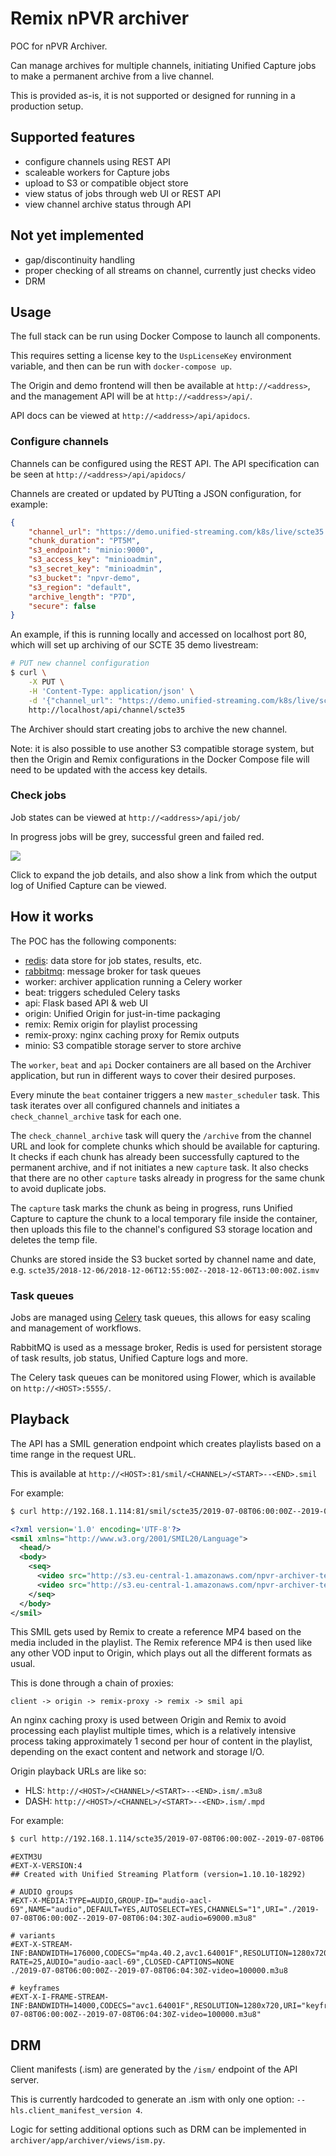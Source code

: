 # Remix nPVR archiver
POC for nPVR Archiver.

Can manage archives for multiple channels, initiating Unified Capture jobs to
make a permanent archive from a live channel.

This is provided as-is, it is not supported or designed for running in a
production setup.




## Supported features

* configure channels using REST API
* scaleable workers for Capture jobs
* upload to S3 or compatible object store
* view status of jobs through web UI or REST API
* view channel archive status through API

## Not yet implemented

* gap/discontinuity handling
* proper checking of all streams on channel, currently just checks video
* DRM

## Usage

The full stack can be run using Docker Compose to launch all components.

This requires setting a license key to the ``UspLicenseKey`` environment
variable, and then can be run with ``docker-compose up``.

The Origin and demo frontend will then be available at ``http://<address>``,
and the management API will be at ``http://<address>/api/``.

API docs can be viewed at ``http://<address>/api/apidocs``.

### Configure channels

Channels can be configured using the REST API. The API specification can be
seen at `http://<address>/api/apidocs/`

Channels are created or updated by PUTting a JSON configuration, for example:

```json
{
    "channel_url": "https://demo.unified-streaming.com/k8s/live/scte35.isml",
    "chunk_duration": "PT5M",
    "s3_endpoint": "minio:9000",
    "s3_access_key": "minioadmin",
    "s3_secret_key": "minioadmin",
    "s3_bucket": "npvr-demo",
    "s3_region": "default",
    "archive_length": "P7D",
    "secure": false
}
```

An example, if this is running locally and accessed on localhost port 80, which
will set up archiving of our SCTE 35 demo livestream:

```bash
# PUT new channel configuration
$ curl \
    -X PUT \
    -H 'Content-Type: application/json' \
    -d '{"channel_url": "https://demo.unified-streaming.com/k8s/live/scte35.isml", "chunk_duration": "PT5M", "s3_endpoint": "minio:9000", "s3_access_key": "minioadmin", "s3_secret_key": "minioadmin", "s3_bucket": "npvr-demo", "s3_region": "default", "archive_length": "P7D", "secure": false}' \
    http://localhost/api/channel/scte35
```

The Archiver should start creating jobs to archive the new channel.

Note: it is also possible to use another S3 compatible storage system, but then
the Origin and Remix configurations in the Docker Compose file will need to be
updated with the access key details.


### Check jobs

Job states can be viewed at `http://<address>/api/job/`

In progress jobs will be grey, successful green and failed red.

![](archiver_jobs.png)

Click to expand the job details, and also show a link from which the output log
of Unified Capture can be viewed.

## How it works

The POC has the following components:

* [redis](https://redis.io/): data store for job states, results, etc.
* [rabbitmq](https://www.rabbitmq.com): message broker for task queues
* worker: archiver application running a Celery worker
* beat: triggers scheduled Celery tasks
* api: Flask based API & web UI
* origin: Unified Origin for just-in-time packaging
* remix: Remix origin for playlist processing
* remix-proxy: nginx caching proxy for Remix outputs
* minio: S3 compatible storage server to store archive

The `worker`, `beat` and `api` Docker containers are all based on the Archiver
application, but run in different ways to cover their desired purposes.

Every minute the `beat` container triggers a new `master_scheduler` task. This
task iterates over all configured channels and initiates a 
`check_channel_archive` task for each one.

The `check_channel_archive` task will query the `/archive` from the channel URL
and look for complete chunks which should be available for capturing. It checks
if each chunk has already been successfully captured to the permanent archive,
and if not initiates a new `capture` task. It also checks that there are no
other `capture` tasks already in progress for the same chunk to avoid duplicate
jobs.

The `capture` task marks the chunk as being in progress, runs Unified Capture
to capture the chunk to a local temporary file inside the container, then
uploads this file to the channel's configured S3 storage location and deletes
the temp file.

Chunks are stored inside the S3 bucket sorted by channel name and date, e.g.
`scte35/2018-12-06/2018-12-06T12:55:00Z--2018-12-06T13:00:00Z.ismv`

### Task queues

Jobs are managed using [Celery](http://www.celeryproject.org/) task queues,
this allows for easy scaling and management of workflows.

RabbitMQ is used as a message broker, Redis is used for persistent storage of
task results, job status, Unified Capture logs and more.

The Celery task queues can be monitored using Flower, which is available on
`http://<HOST>:5555/`.


## Playback

The API has a SMIL generation endpoint which creates playlists based on a time
range in the request URL.

This is available at `http://<HOST>:81/smil/<CHANNEL>/<START>--<END>.smil`

For example:
```bash
$ curl http://192.168.1.114:81/smil/scte35/2019-07-08T06:00:00Z--2019-07-08T06:04:30Z.smil
```

```xml
<?xml version='1.0' encoding='UTF-8'?>
<smil xmlns="http://www.w3.org/2001/SMIL20/Language">
  <head/>
  <body>
    <seq>
      <video src="http://s3.eu-central-1.amazonaws.com/npvr-archiver-test/scte35/2019-07-08/2019-07-08T05:55:00Z--2019-07-08T06:00:00Z.ismv" clipBegin="wallclock(2019-07-08T06:00:00Z)"/>
      <video src="http://s3.eu-central-1.amazonaws.com/npvr-archiver-test/scte35/2019-07-08/2019-07-08T06:00:00Z--2019-07-08T06:05:00Z.ismv" clipEnd="wallclock(2019-07-08T06:04:30Z)"/>
    </seq>
  </body>
</smil>
```

This SMIL gets used by Remix to create a reference MP4 based on the media
included in the playlist. The Remix reference MP4 is then used like any other
VOD input to Origin, which plays out all the different formats as usual.

This is done through a chain of proxies:

```
client -> origin -> remix-proxy -> remix -> smil api
```

An nginx caching proxy is used between Origin and Remix to avoid processing
each playlist multiple times, which is a relatively intensive process taking
approximately 1 second per hour of content in the playlist, depending on 
the exact content and network and storage I/O.

Origin playback URLs are like so:
* HLS: `http://<HOST>/<CHANNEL>/<START>--<END>.ism/.m3u8`
* DASH: `http://<HOST>/<CHANNEL>/<START>--<END>.ism/.mpd`

For example:

```bash
$ curl http://192.168.1.114/scte35/2019-07-08T06:00:00Z--2019-07-08T06:04:30Z.ism/.m3u8
```
```
#EXTM3U
#EXT-X-VERSION:4
## Created with Unified Streaming Platform (version=1.10.10-18292)

# AUDIO groups
#EXT-X-MEDIA:TYPE=AUDIO,GROUP-ID="audio-aacl-69",NAME="audio",DEFAULT=YES,AUTOSELECT=YES,CHANNELS="1",URI="./2019-07-08T06:00:00Z--2019-07-08T06:04:30Z-audio=69000.m3u8"

# variants
#EXT-X-STREAM-INF:BANDWIDTH=176000,CODECS="mp4a.40.2,avc1.64001F",RESOLUTION=1280x720,FRAME-RATE=25,AUDIO="audio-aacl-69",CLOSED-CAPTIONS=NONE
./2019-07-08T06:00:00Z--2019-07-08T06:04:30Z-video=100000.m3u8

# keyframes
#EXT-X-I-FRAME-STREAM-INF:BANDWIDTH=14000,CODECS="avc1.64001F",RESOLUTION=1280x720,URI="keyframes/2019-07-08T06:00:00Z--2019-07-08T06:04:30Z-video=100000.m3u8"
```

## DRM

Client manifests (.ism) are generated by the `/ism/` endpoint of the API
server.

This is currently hardcoded to generate an .ism with only one option:
`--hls.client_manifest_version 4`.

Logic for setting additional options such as DRM can be implemented in
`archiver/app/archiver/views/ism.py`.
